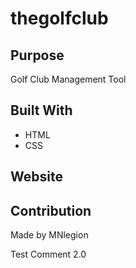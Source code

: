 # thegolfclub

## Purpose
Golf Club Management Tool

## Built With
* HTML
* CSS

## Website


## Contribution
Made by MNlegion

Test Comment 2.0